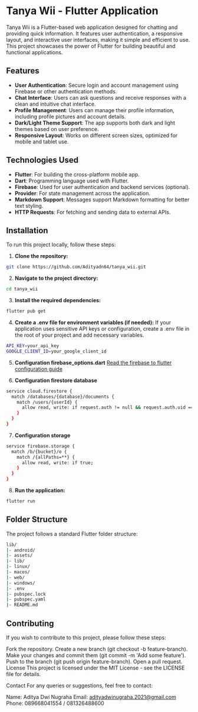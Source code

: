 # Tanya Wii - Flutter Application

Tanya Wii is a Flutter-based web application designed for chatting and providing quick information. It features user authentication, a responsive layout, and interactive user interfaces, making it simple and efficient to use. This project showcases the power of Flutter for building beautiful and functional applications.

## Features

- **User Authentication**: Secure login and account management using Firebase or other authentication methods.
- **Chat Interface**: Users can ask questions and receive responses with a clean and intuitive chat interface.
- **Profile Management**: Users can manage their profile information, including profile pictures and account details.
- **Dark/Light Theme Support**: The app supports both dark and light themes based on user preference.
- **Responsive Layout**: Works on different screen sizes, optimized for mobile and tablet use.

## Technologies Used

- **Flutter**: For building the cross-platform mobile app.
- **Dart**: Programming language used with Flutter.
- **Firebase**: Used for user authentication and backend services (optional).
- **Provider**: For state management across the application.
- **Markdown Support**: Messages support Markdown formatting for better text styling.
- **HTTP Requests**: For fetching and sending data to external APIs.
  
## Installation

To run this project locally, follow these steps:

1. **Clone the repository:**

```bash
git clone https://github.com/Adityadn64/tanya_wii.git
```

2. **Navigate to the project directory:**

```bash
cd tanya_wii
```

3. **Install the required dependencies:**

```bash
flutter pub get
```

4. **Create a .env file for environment variables (if needed):**
   If your application uses sensitive API keys or configuration, create a .env file in the root of your project and add necessary variables.

```bash
API_KEY=your_api_key
GOOGLE_CLIENT_ID=your_google_client_id
```

5. **Configuration firebase_options.dart**
[Read the firebase to flutter configuration guide](https://firebase.google.com/docs/flutter/setup)

6. **Configuration firestore database**
```bash
service cloud.firestore {
  match /databases/{database}/documents {
    match /users/{userId} {
      allow read, write: if request.auth != null && request.auth.uid == userId;
    }
  }
}

```

7. **Configuration storage**
```bash
service firebase.storage {
  match /b/{bucket}/o {
    match /{allPaths=**} {
      allow read, write: if true;
    }
  }
}

```

8. **Run the application:**

```bash
flutter run
```

## Folder Structure

The project follows a standard Flutter folder structure:

```bash
lib/
|- android/
|- assets/
|- lib/
|- linux/
|- macos/
|- web/
|- windows/
|- .env
|- pubspec.lock
|- pubspec.yaml
|- README.md
```
## Contributing
If you wish to contribute to this project, please follow these steps:

Fork the repository.
Create a new branch (git checkout -b feature-branch).
Make your changes and commit them (git commit -m 'Add some feature').
Push to the branch (git push origin feature-branch).
Open a pull request.
License
This project is licensed under the MIT License - see the LICENSE file for details.

Contact
For any queries or suggestions, feel free to contact:

Name: Aditya Dwi Nugraha
Email: adityadwinugraha.2021@gmail.com
Phone: 089668041554 / 081326488600
